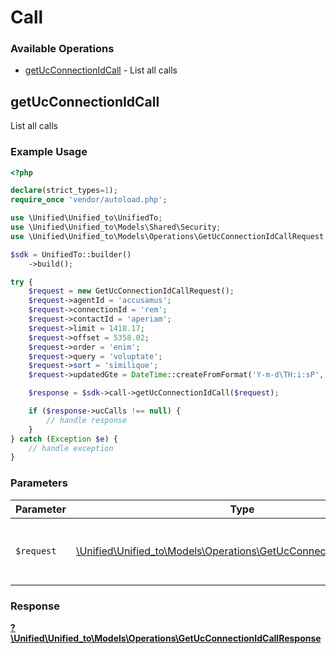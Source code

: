 # Call

### Available Operations

* [getUcConnectionIdCall](#getucconnectionidcall) - List all calls

## getUcConnectionIdCall

List all calls

### Example Usage

```php
<?php

declare(strict_types=1);
require_once 'vendor/autoload.php';

use \Unified\Unified_to\UnifiedTo;
use \Unified\Unified_to\Models\Shared\Security;
use \Unified\Unified_to\Models\Operations\GetUcConnectionIdCallRequest;

$sdk = UnifiedTo::builder()
    ->build();

try {
    $request = new GetUcConnectionIdCallRequest();
    $request->agentId = 'accusamus';
    $request->connectionId = 'rem';
    $request->contactId = 'aperiam';
    $request->limit = 1418.17;
    $request->offset = 5358.02;
    $request->order = 'enim';
    $request->query = 'voluptate';
    $request->sort = 'similique';
    $request->updatedGte = DateTime::createFromFormat('Y-m-d\TH:i:sP', '2022-04-10T10:43:04.313Z');

    $response = $sdk->call->getUcConnectionIdCall($request);

    if ($response->ucCalls !== null) {
        // handle response
    }
} catch (Exception $e) {
    // handle exception
}
```

### Parameters

| Parameter                                                                                                                     | Type                                                                                                                          | Required                                                                                                                      | Description                                                                                                                   |
| ----------------------------------------------------------------------------------------------------------------------------- | ----------------------------------------------------------------------------------------------------------------------------- | ----------------------------------------------------------------------------------------------------------------------------- | ----------------------------------------------------------------------------------------------------------------------------- |
| `$request`                                                                                                                    | [\Unified\Unified_to\Models\Operations\GetUcConnectionIdCallRequest](../../models/operations/GetUcConnectionIdCallRequest.md) | :heavy_check_mark:                                                                                                            | The request object to use for the request.                                                                                    |


### Response

**[?\Unified\Unified_to\Models\Operations\GetUcConnectionIdCallResponse](../../models/operations/GetUcConnectionIdCallResponse.md)**

